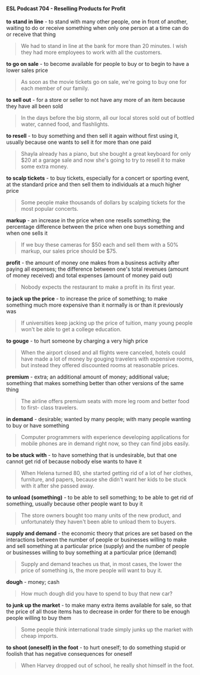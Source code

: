#### ESL Podcast 704 - Reselling Products for Profit

**to stand in line** - to stand with many other people, one in front of another,
waiting to do or receive something when only one person at a time can do or
receive that thing

> We had to stand in line at the bank for more than 20 minutes. I wish they had
more employees to work with all the customers.

**to go on sale** - to become available for people to buy or to begin to have a lower
sales price

> As soon as the movie tickets go on sale, we're going to buy one for each
member of our family.

**to sell out** - for a store or seller to not have any more of an item because they
have all been sold

> In the days before the big storm, all our local stores sold out of bottled water,
canned food, and flashlights.

**to resell** - to buy something and then sell it again without first using it, usually
because one wants to sell it for more than one paid

> Shayla already has a piano, but she bought a great keyboard for only $20 at a
garage sale and now she's going to try to resell it to make some extra money.

**to scalp tickets** - to buy tickets, especially for a concert or sporting event, at the
standard price and then sell them to individuals at a much higher price

> Some people make thousands of dollars by scalping tickets for the most
popular concerts.

**markup** - an increase in the price when one resells something; the percentage
difference between the price when one buys something and when one sells it

> If we buy these cameras for $50 each and sell them with a 50% markup, our
sales price should be $75.

**profit** - the amount of money one makes from a business activity after paying all
expenses; the difference between one's total revenues (amount of money
received) and total expenses (amount of money paid out)

> Nobody expects the restaurant to make a profit in its first year.

**to jack up the price** - to increase the price of something; to make something
much more expensive than it normally is or than it previously was

> If universities keep jacking up the price of tuition, many young people won't be
able to get a college education.

**to gouge** - to hurt someone by charging a very high price

> When the airport closed and all flights were canceled, hotels could have made
a lot of money by gouging travelers with expensive rooms, but instead they
offered discounted rooms at reasonable prices.

**premium** - extra; an additional amount of money; additional value; something
that makes something better than other versions of the same thing

> The airline offers premium seats with more leg room and better food to first-
class travelers.

**in demand** - desirable; wanted by many people; with many people wanting to
buy or have something

> Computer programmers with experience developing applications for mobile
phones are in demand right now, so they can find jobs easily.

**to be stuck with** - to have something that is undesirable, but that one cannot
get rid of because nobody else wants to have it

> When Helena turned 80, she started getting rid of a lot of her clothes, furniture,
and papers, because she didn't want her kids to be stuck with it after she passed
away.

**to unload (something)** - to be able to sell something; to be able to get rid of
something, usually because other people want to buy it

> The store owners bought too many units of the new product, and unfortunately
they haven't been able to unload them to buyers.

**supply and demand** - the economic theory that prices are set based on the
interactions between the number of people or businesses willing to make and sell
something at a particular price (supply) and the number of people or businesses
willing to buy something at a particular price (demand)

> Supply and demand teaches us that, in most cases, the lower the price of
something is, the more people will want to buy it.

**dough** - money; cash

> How much dough did you have to spend to buy that new car?

**to junk up the market** - to make many extra items available for sale, so that the
price of all those items has to decrease in order for there to be enough people
willing to buy them

> Some people think international trade simply junks up the market with cheap
imports.

**to shoot (oneself) in the foot** - to hurt oneself; to do something stupid or foolish
that has negative consequences for oneself

> When Harvey dropped out of school, he really shot himself in the foot.


